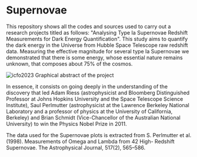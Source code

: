 # Supernovae
This repository shows all the codes and sources used to carry out a research projects titled as follows: "Analysing Type Ia Supernovae Redshift Measurements for Dark Energy Quantification". 
This study aims to quantify the dark energy in the Universe from Hubble Space Telescope raw redshift data. Measuring the effective magnitude for several type Ia Supernovae we demonstrated that there is some energy, whose essential nature remains unknown, that composes about 75% of the cosmos.

![icfo2023](https://user-images.githubusercontent.com/100607769/218674458-5847d097-b51b-45e3-96e0-88a34fbdb3b3.png)
                        Graphical abstract of the project

In essence, it consists on going deeply in the understanding of the discovery that led Adam Riess (astrophysicist and Bloomberg Distinguished Professor at Johns Hopkins University and the Space Telescope Science Institute), Saul Perlmutter (astrophysicist at the Lawrence Berkeley National Laboratory and a professor of physics at the University of California, Berkeley) and Brian Schmidt (Vice-Chancellor of the Australian National University) to win the Physics Nobel Prize in 2011.

The data used for the Supernovae plots is extracted from S. Perlmutter et al. (1998). Measurements of Omega and Lambda from 42 High- Redshift Supernovae. The Astrophysical Journal, 517(2), 565–586.
